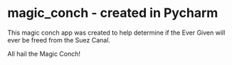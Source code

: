 # magic_conch - created in Pycharm

This magic conch app was created to help determine if the Ever Given will ever be freed from the Suez Canal.

All hail the Magic Conch!
